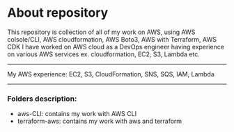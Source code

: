 # About repository

This repository is collection of all of my work on AWS, using AWS colsole/CLI, AWS cloudformation, AWS Boto3, AWS with Terraform, AWS CDK
I have worked on AWS cloud as a DevOps engineer having experience on various AWS services ex. cloudformation, EC2, S3, Lambda etc.

---
My AWS experience: EC2, S3, CloudFormation, SNS, SQS, IAM, Lambda

---

### Folders description:

- aws-CLI: contains my work with AWS CLI
- terraform-aws: contains my work with aws and terraform